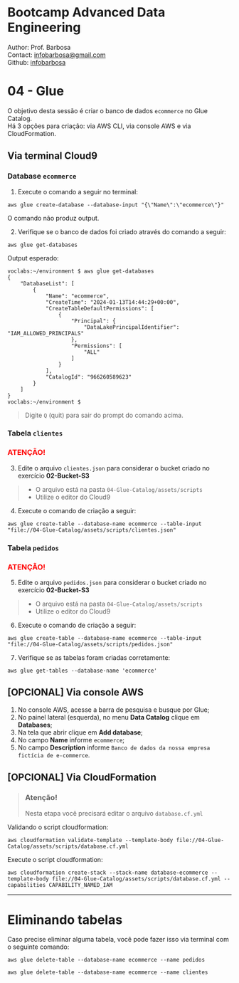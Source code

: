 # Bootcamp Advanced Data Engineering
Author: Prof. Barbosa<br>
Contact: infobarbosa@gmail.com<br>
Github: [infobarbosa](https://github.com/infobarbosa)

# 04 - Glue 

O objetivo desta sessão é criar o banco de dados `ecommerce` no Glue Catalog.<br>
Há 3 opções para criação: via AWS CLI, via console AWS e via CloudFormation.

## Via terminal Cloud9

### Database `ecommerce`
1. Execute o comando a seguir no terminal:
```
aws glue create-database --database-input "{\"Name\":\"ecommerce\"}" 
```
O comando não produz output.<br>

2. Verifique se o banco de dados foi criado através do comando a seguir:
```
aws glue get-databases
```

Output esperado:
```
voclabs:~/environment $ aws glue get-databases
{
    "DatabaseList": [
        {
            "Name": "ecommerce",
            "CreateTime": "2024-01-13T14:44:29+00:00",
            "CreateTableDefaultPermissions": [
                {
                    "Principal": {
                        "DataLakePrincipalIdentifier": "IAM_ALLOWED_PRINCIPALS"
                    },
                    "Permissions": [
                        "ALL"
                    ]
                }
            ],
            "CatalogId": "966260589623"
        }
    ]
}
voclabs:~/environment $ 
```

> Digite `Q` (quit) para sair do prompt do comando acima.

### Tabela `clientes`
### <span style="color : red">ATENÇÃO!</span>
3. Edite o arquivo `clientes.json` para considerar o bucket criado no exercício **02-Bucket-S3**
> - O arquivo está na pasta `04-Glue-Catalog/assets/scripts`
> - Utilize o editor do Cloud9

4. Execute o comando de criação a seguir:
```
aws glue create-table --database-name ecommerce --table-input "file://04-Glue-Catalog/assets/scripts/clientes.json"
```

### Tabela `pedidos`
### <span style="color : red">ATENÇÃO!</span>
5. Edite o arquivo `pedidos.json` para considerar o bucket criado no exercício **02-Bucket-S3**
> - O arquivo está na pasta `04-Glue-Catalog/assets/scripts`
> - Utilize o editor do Cloud9

6. Execute o comando de criação a seguir:
```
aws glue create-table --database-name ecommerce --table-input "file://04-Glue-Catalog/assets/scripts/pedidos.json"
```

7. Verifique se as tabelas foram criadas corretamente:
```
aws glue get-tables --database-name 'ecommerce'
```

## [OPCIONAL] Via console AWS

1. No console AWS, acesse a barra de pesquisa e busque por Glue;
2. No painel lateral (esquerda), no menu **Data Catalog** clique em **Databases**;
3. Na tela que abrir clique em **Add database**;
4. No campo **Name** informe `ecommerce`;
5. No campo **Description** informe `Banco de dados da nossa empresa fictícia de e-commerce`.

## [OPCIONAL] Via CloudFormation

> ### Atenção! 
> Nesta etapa você precisará editar o arquivo `database.cf.yml`

Validando o script cloudformation:
```
aws cloudformation validate-template --template-body file://04-Glue-Catalog/assets/scripts/database.cf.yml
```

Execute o script cloudformation:
```
aws cloudformation create-stack --stack-name database-ecommerce --template-body file://04-Glue-Catalog/assets/scripts/database.cf.yml --capabilities CAPABILITY_NAMED_IAM
```


---

# Eliminando tabelas
Caso precise eliminar alguma tabela, você pode fazer isso via terminal com o seguinte comando:
```
aws glue delete-table --database-name ecommerce --name pedidos
```

```
aws glue delete-table --database-name ecommerce --name clientes
```